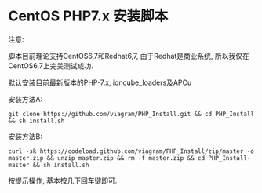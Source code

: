 # CentOS PHP7.x 安装脚本


注意: 

  脚本目前理论支持CentOS6,7和Redhat6,7, 由于Redhat是商业系统, 所以我仅在CentOS6,7上完美测试成功.
  
默认安装目前最新版本的PHP-7.x, ioncube_loaders及APCu

安装方法A:

    git clone https://github.com/viagram/PHP_Install.git && cd PHP_Install && sh install.sh

安装方法B:

    curl -sk https://codeload.github.com/viagram/PHP_Install/zip/master -o master.zip && unzip master.zip && rm -f master.zip && cd PHP_Install-master && sh install.sh

按提示操作, 基本按几下回车键即可.
